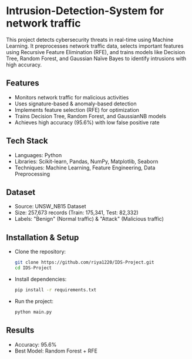 # Intrusion-Detection-System for network traffic
This project detects cybersecurity threats in real-time using Machine Learning. It preprocesses network traffic data, selects important features using Recursive Feature Elimination (RFE), and trains models like Decision Tree, Random Forest, and Gaussian Naïve Bayes to identify intrusions with high accuracy.

## Features
- Monitors network traffic for malicious activities
- Uses signature-based & anomaly-based detection
- Implements feature selection (RFE) for optimization
- Trains Decision Tree, Random Forest, and GaussianNB models
- Achieves high accuracy (95.6%) with low false positive rate

## Tech Stack
- Languages: Python
- Libraries: Scikit-learn, Pandas, NumPy, Matplotlib, Seaborn
- Techniques: Machine Learning, Feature Engineering, Data Preprocessing

## Dataset
- Source: UNSW_NB15 Dataset
- Size: 257,673 records (Train: 175,341, Test: 82,332)
- Labels: "Benign" (Normal traffic) & "Attack" (Malicious traffic)

## Installation & Setup  
- Clone the repository: 
   ```bash
   git clone https://github.com/riya1220/IDS-Project.git  
   cd IDS-Project
   ```
- Install dependencies:
  ```bash
  pip install -r requirements.txt
  ```
- Run the project:
  ```bash
  python main.py
  ```


## Results
- Accuracy: 95.6%
- Best Model: Random Forest + RFE
